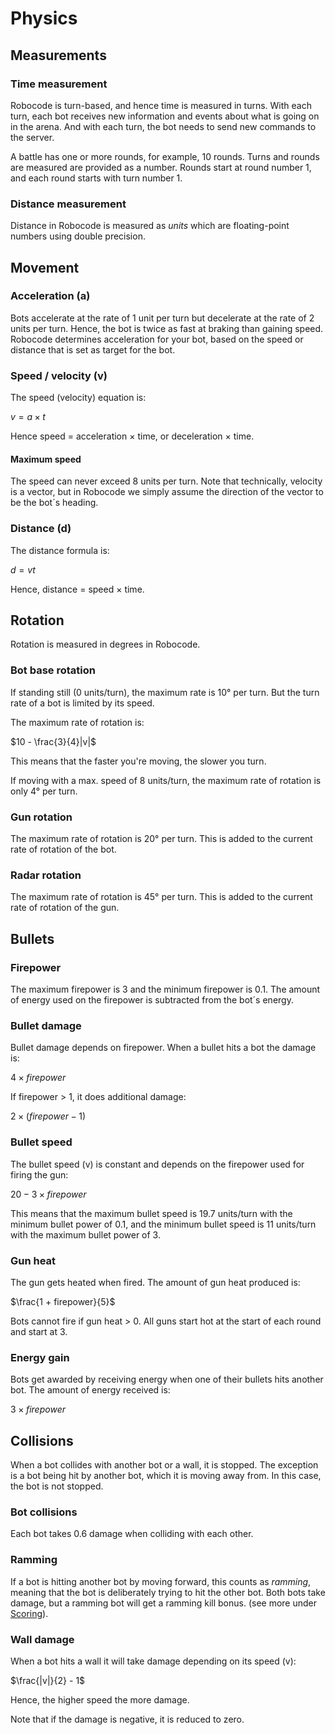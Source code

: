 # Physics

## Measurements

### Time measurement

Robocode is turn-based, and hence time is measured in turns. With each turn, each bot receives new information and
events about what is going on in the arena. And with each turn, the bot needs to send new commands to the server.

A battle has one or more rounds, for example, 10 rounds. Turns and rounds are measured are provided as a number. Rounds
start at round number 1, and each round starts with turn number 1.

### Distance measurement

Distance in Robocode is measured as _units_ which are floating-point numbers using double precision.

## Movement

### Acceleration (a)

Bots accelerate at the rate of 1 unit per turn but decelerate at the rate of 2 units per turn. Hence, the bot is twice
as fast at braking than gaining speed. Robocode determines acceleration for your bot, based on the speed or distance
that is set as target for the bot.

### Speed / velocity (v)

The speed (velocity) equation is:

$v = a × t$

Hence speed = acceleration × time, or deceleration × time.

#### Maximum speed

The speed can never exceed 8 units per turn. Note that technically, velocity is a vector, but in Robocode we simply
assume the direction of the vector to be the bot´s heading.

### Distance (d)

The distance formula is:

$d = vt$

Hence, distance = speed × time.

## Rotation

Rotation is measured in degrees in Robocode.

### Bot base rotation

If standing still (0 units/turn), the maximum rate is 10° per turn. But the turn rate of a bot is limited by its speed.

The maximum rate of rotation is:

$10 - \frac{3}{4}|v|$

This means that the faster you're moving, the slower you turn.

If moving with a max. speed of 8 units/turn, the maximum rate of rotation is only 4° per turn.

### Gun rotation

The maximum rate of rotation is 20° per turn. This is added to the current rate of rotation of the bot.

### Radar rotation

The maximum rate of rotation is 45° per turn. This is added to the current rate of rotation of the gun.

## Bullets

### Firepower

The maximum firepower is 3 and the minimum firepower is 0.1. The amount of energy used on the firepower is subtracted
from the bot´s energy.

### Bullet damage

Bullet damage depends on firepower. When a bullet hits a bot the damage is:

$4 × firepower$

If firepower > 1, it does additional damage:

$2 × (firepower - 1)$

### Bullet speed

The bullet speed (v) is constant and depends on the firepower used for firing the gun:

$20 - 3 × firepower$

This means that the maximum bullet speed is 19.7 units/turn with the minimum bullet power of 0.1, and the minimum bullet
speed is 11 units/turn with the maximum bullet power of 3.

### Gun heat

The gun gets heated when fired. The amount of gun heat produced is:

$\frac{1 + firepower}{5}$

Bots cannot fire if gun heat > 0. All guns start hot at the start of each round and start at 3.

### Energy gain

Bots get awarded by receiving energy when one of their bullets hits another bot. The amount of energy received is:

$3 × firepower$

## Collisions

When a bot collides with another bot or a wall, it is stopped. The exception is a bot being hit by another bot, which it
is moving away from. In this case, the bot is not stopped.

### Bot collisions

Each bot takes 0.6 damage when colliding with each other.

### Ramming

If a bot is hitting another bot by moving forward, this counts as _ramming_, meaning that the bot is deliberately trying
to hit the other bot. Both bots take damage, but a ramming bot will get a ramming kill bonus. (see more under
[Scoring](scoring.md)).

### Wall damage

When a bot hits a wall it will take damage depending on its speed (v):

$\frac{|v|}{2} - 1$

Hence, the higher speed the more damage.

Note that if the damage is negative, it is reduced to zero.
